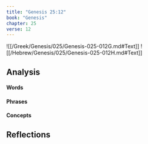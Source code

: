 ```yaml
---
title: "Genesis 25:12"
book: "Genesis"
chapter: 25
verse: 12
---
```

![[/Greek/Genesis/025/Genesis-025-012G.md#Text]]
![[/Hebrew/Genesis/025/Genesis-025-012H.md#Text]]

## Analysis

#### Words

#### Phrases

#### Concepts

## Reflections
